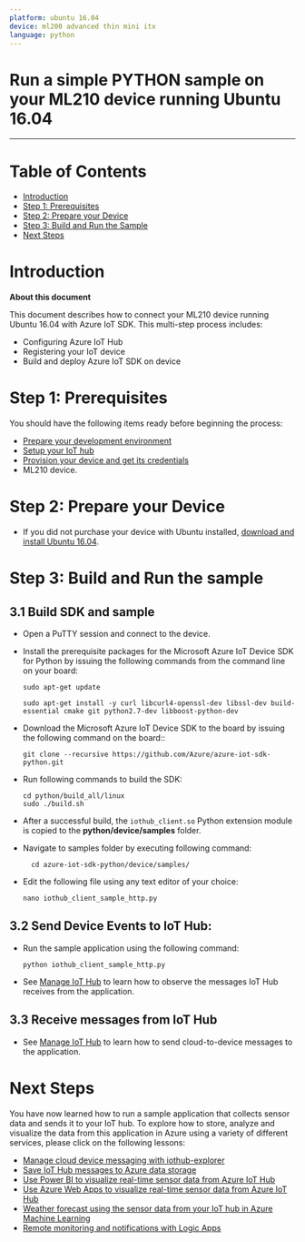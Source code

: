 ```yaml
---
platform: ubuntu 16.04
device: ml200 advanced thin mini itx
language: python
---
```


Run a simple PYTHON sample on your ML210 device running Ubuntu 16.04
===
---

# Table of Contents

-   [Introduction](#Introduction)
-   [Step 1: Prerequisites](#Prerequisites)
-   [Step 2: Prepare your Device](#PrepareDevice)
-   [Step 3: Build and Run the Sample](#Build)
-   [Next Steps](#NextSteps)

<a name="Introduction"></a>
# Introduction

**About this document**

This document describes how to connect your ML210 device running Ubuntu 16.04 with Azure IoT SDK. This multi-step process includes:
-   Configuring Azure IoT Hub
-   Registering your IoT device
-   Build and deploy Azure IoT SDK on device

<a name="Prerequisites"></a>
# Step 1: Prerequisites

You should have the following items ready before beginning the process:

-   [Prepare your development environment][setup-devbox-python]
-   [Setup your IoT hub][lnk-setup-iot-hub]
-   [Provision your device and get its credentials][lnk-manage-iot-hub]
-   ML210 device.

<a name="PrepareDevice"></a>
# Step 2: Prepare your Device
-   If you did not purchase your device with Ubuntu installed, [download and install Ubuntu 16.04](https://tutorials.ubuntu.com/tutorial/tutorial-install-ubuntu-desktop?_ga=2.171335648.1592099568.1506607676-222786697.1488985661#0).

<a name="Build"></a>
# Step 3: Build and Run the sample

<a name="Load"></a>
## 3.1 Build SDK and sample

-   Open a PuTTY session and connect to the device.

-   Install the prerequisite packages for the Microsoft Azure IoT Device SDK for Python by issuing the following commands from the command line on your board:

        sudo apt-get update

        sudo apt-get install -y curl libcurl4-openssl-dev libssl-dev build-essential cmake git python2.7-dev libboost-python-dev

-   Download the Microsoft Azure IoT Device SDK to the board by issuing the following command on the board::

        git clone --recursive https://github.com/Azure/azure-iot-sdk-python.git

-   Run following commands to build the SDK:

        cd python/build_all/linux
	    sudo ./build.sh    

-   After a successful build, the `iothub_client.so` Python extension module is copied to the **python/device/samples** folder.

- Navigate to samples folder by executing following command:

        cd azure-iot-sdk-python/device/samples/

-   Edit the following file using any text editor of your choice:

        nano iothub_client_sample_http.py

## 3.2 Send Device Events to IoT Hub:

-   Run the sample application using the following command:

        python iothub_client_sample_http.py

-   See [Manage IoT Hub][lnk-manage-iot-hub] to learn how to observe the messages IoT Hub receives from the application.

## 3.3 Receive messages from IoT Hub

-   See [Manage IoT Hub][lnk-manage-iot-hub] to learn how to send cloud-to-device messages to the application.

<a name="NextSteps"></a>
# Next Steps

You have now learned how to run a sample application that collects sensor data and sends it to your IoT hub. To explore how to store, analyze and visualize the data from this application in Azure using a variety of different services, please click on the following lessons:

-   [Manage cloud device messaging with iothub-explorer]
-   [Save IoT Hub messages to Azure data storage]
-   [Use Power BI to visualize real-time sensor data from Azure IoT Hub]
-   [Use Azure Web Apps to visualize real-time sensor data from Azure IoT Hub]
-   [Weather forecast using the sensor data from your IoT hub in Azure Machine Learning]
-   [Remote monitoring and notifications with Logic Apps]   

[Manage cloud device messaging with iothub-explorer]: https://docs.microsoft.com/en-us/azure/iot-hub/iot-hub-explorer-cloud-device-messaging
[Save IoT Hub messages to Azure data storage]: https://docs.microsoft.com/en-us/azure/iot-hub/iot-hub-store-data-in-azure-table-storage
[Use Power BI to visualize real-time sensor data from Azure IoT Hub]: https://docs.microsoft.com/en-us/azure/iot-hub/iot-hub-live-data-visualization-in-power-bi
[Use Azure Web Apps to visualize real-time sensor data from Azure IoT Hub]: https://docs.microsoft.com/en-us/azure/iot-hub/iot-hub-live-data-visualization-in-web-apps
[Weather forecast using the sensor data from your IoT hub in Azure Machine Learning]: https://docs.microsoft.com/en-us/azure/iot-hub/iot-hub-weather-forecast-machine-learning
[Remote monitoring and notifications with Logic Apps]: https://docs.microsoft.com/en-us/azure/iot-hub/iot-hub-monitoring-notifications-with-azure-logic-apps
[setup-devbox-python]: https://github.com/Azure/azure-iot-device-ecosystem/blob/master/get_started/python-devbox-setup.md
[lnk-setup-iot-hub]: ../setup_iothub.md
[lnk-manage-iot-hub]: ../manage_iot_hub.md

